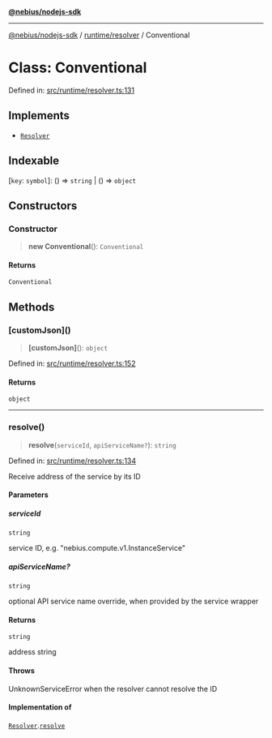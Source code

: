 [**@nebius/nodejs-sdk**](../../../README.md)

---

[@nebius/nodejs-sdk](../../../README.md) / [runtime/resolver](../README.md) / Conventional

# Class: Conventional

Defined in: [src/runtime/resolver.ts:131](https://github.com/nebius/nodejs-sdk/blob/b305f8e478cb0251c26d73900b264b3bd9a5cc58/src/runtime/resolver.ts#L131)

## Implements

- [`Resolver`](../interfaces/Resolver.md)

## Indexable

\[`key`: `symbol`\]: () => `string` \| () => `object`

## Constructors

### Constructor

> **new Conventional**(): `Conventional`

#### Returns

`Conventional`

## Methods

### \[customJson\]()

> **\[customJson\]**(): `object`

Defined in: [src/runtime/resolver.ts:152](https://github.com/nebius/nodejs-sdk/blob/b305f8e478cb0251c26d73900b264b3bd9a5cc58/src/runtime/resolver.ts#L152)

#### Returns

`object`

---

### resolve()

> **resolve**(`serviceId`, `apiServiceName?`): `string`

Defined in: [src/runtime/resolver.ts:134](https://github.com/nebius/nodejs-sdk/blob/b305f8e478cb0251c26d73900b264b3bd9a5cc58/src/runtime/resolver.ts#L134)

Receive address of the service by its ID

#### Parameters

##### serviceId

`string`

service ID, e.g. "nebius.compute.v1.InstanceService"

##### apiServiceName?

`string`

optional API service name override, when provided by the service wrapper

#### Returns

`string`

address string

#### Throws

UnknownServiceError when the resolver cannot resolve the ID

#### Implementation of

[`Resolver`](../interfaces/Resolver.md).[`resolve`](../interfaces/Resolver.md#resolve)
